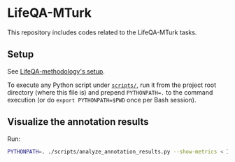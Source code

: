 # LifeQA-MTurk

This repository includes codes related to the LifeQA-MTurk tasks.

## Setup

See [LifeQA-methodology's setup](https://github.com/MichiganNLP/LifeQA-methodology/#setup).

To execute any Python script under [`scripts/`](scripts), run it from the project root directory (where this file is)
and prepend `PYTHONPATH=.` to the command execution (or do `export PYTHONPATH=$PWD` once per Bash session).

## Visualize the annotation results

Run:

```bash
PYTHONPATH=. ./scripts/analyze_annotation_results.py --show-metrics < INPUT_CSV_FILE > OUTPUT_TXT_FILE
```
